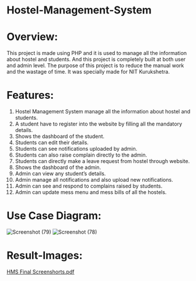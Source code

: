 # Hostel-Management-System

# Overview:
This project is made using PHP and it is used to manage all the information about hostel and students. And this project is completely built at both user and admin level. The purpose of this project is to reduce the manual work and the wastage of time. It was specially made for NIT Kurukshetra.

# Features:
1. Hostel Management System manage all the information about hostel and students. 
2. A student have to register into the website by filling all the mandatory details. 
3. Shows the dashboard of the student. 
4. Students can edit their details. 
5. Students can see notifications uploaded by admin. 
6. Students can also raise complain directly to the admin. 
7. Students can directly make a leave request from hostel through website. 
8. Shows the dashboard of the admin. 
9. Admin can view any student’s details. 
10. Admin manage all notifications and also upload new notifications. 
11. Admin can see and respond to complains raised by students. 
12. Admin can update mess menu and mess bills of all the hostels.

# Use Case Diagram:
![Screenshot (79)](https://github.com/ATUL6026/Hostel-Management-System/assets/96112121/987b4e66-11a2-47de-bae0-95bff952c7b4)
![Screenshot (78)](https://github.com/ATUL6026/Hostel-Management-System/assets/96112121/c41b7b60-bcaa-47b1-8811-62e82736cb6f)

# Result-Images:
[HMS Final Screenshorts.pdf](https://github.com/ATUL6026/Hostel-Management-System/files/11999818/HMS.Final.Screenshorts.pdf)

